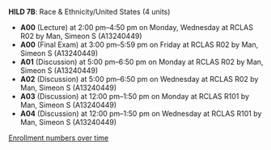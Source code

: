**HILD 7B**: Race & Ethnicity/United States (4 units)

- **A00** (Lecture) at 2:00 pm–4:50 pm on Monday, Wednesday at RCLAS R02 by Man, Simeon S (A13240449)
- **A00** (Final Exam) at 3:00 pm–5:59 pm on Friday at RCLAS R02 by Man, Simeon S (A13240449)
- **A01** (Discussion) at 5:00 pm–6:50 pm on Monday at RCLAS R02 by Man, Simeon S (A13240449)
- **A02** (Discussion) at 5:00 pm–6:50 pm on Wednesday at RCLAS R02 by Man, Simeon S (A13240449)
- **A03** (Discussion) at 12:00 pm–1:50 pm on Monday at RCLAS R101 by Man, Simeon S (A13240449)
- **A04** (Discussion) at 12:00 pm–1:50 pm on Wednesday at RCLAS R101 by Man, Simeon S (A13240449)

[Enrollment numbers over time](./HILD7B.tsv)

